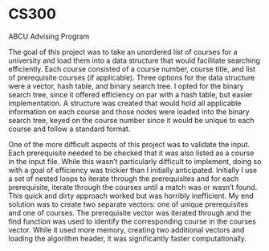 # CS300
ABCU Advising Program

The goal of this project was to take an unordered list of courses for a university and load them into a data structure that would facilitate searching efficiently. Each course consisted of a course number, course title, and list of prerequisite courses (if applicable). Three options for the data structure were a vector, hash table, and binary search tree. I opted for the binary search tree, since it offered efficiency on par with a hash table, but easier implementation. A structure was created that would hold all applicable information on each course and those nodes were loaded into the binary search tree, keyed on the course number since it would be unique to each course and follow a standard format.

One of the more difficult aspects of this project was to validate the input. Each prerequisite needed to be checked that it was also listed as a course in the input file. While this wasn’t particularly difficult to implement, doing so with a goal of efficiency was trickier than I initially anticipated. Initially I use a set of nested loops to iterate through the prerequisites and for each prerequisite, iterate through the courses until a match was or wasn’t found. This quick and dirty approach worked but was horribly inefficient. My end solution was to create two separate vectors: one of unique prerequisites and one of courses. The prerequisite vector was iterated through and the find function was used to identify the corresponding course in the courses vector. While it used more memory, creating two additional vectors and loading the algorithm header, it was significantly faster computationally.
